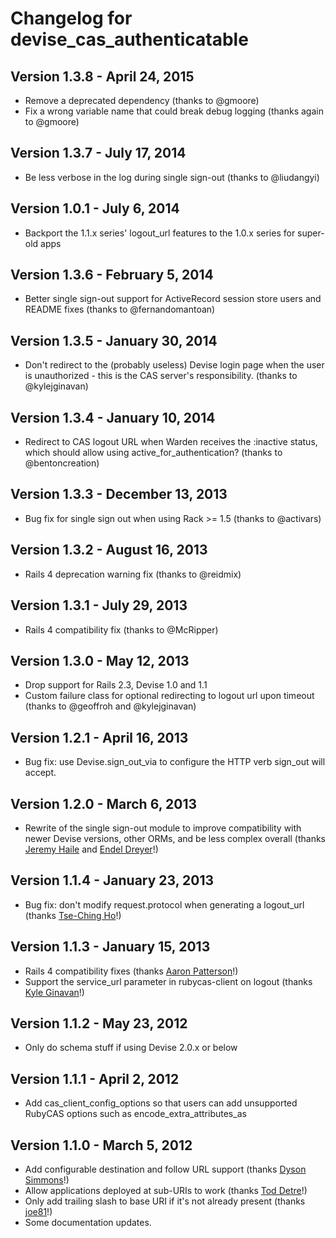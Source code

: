 # Changelog for devise\_cas\_authenticatable

## Version 1.3.8 - April 24, 2015

* Remove a deprecated dependency (thanks to @gmoore)
* Fix a wrong variable name that could break debug logging (thanks again to @gmoore)

## Version 1.3.7 - July 17, 2014

* Be less verbose in the log during single sign-out (thanks to @liudangyi)

## Version 1.0.1 - July 6, 2014

* Backport the 1.1.x series' logout_url features to the 1.0.x series for super-old apps

## Version 1.3.6 - February 5, 2014

* Better single sign-out support for ActiveRecord session store users and README fixes (thanks to @fernandomantoan)

## Version 1.3.5 - January 30, 2014

* Don't redirect to the (probably useless) Devise login page when the user is unauthorized - this is the CAS server's responsibility. (thanks to @kylejginavan)

## Version 1.3.4 - January 10, 2014

* Redirect to CAS logout URL when Warden receives the :inactive status, which should allow using active_for_authentication? (thanks to @bentoncreation)

## Version 1.3.3 - December 13, 2013

* Bug fix for single sign out when using Rack >= 1.5 (thanks to @activars)

## Version 1.3.2 - August 16, 2013

* Rails 4 deprecation warning fix (thanks to @reidmix)

## Version 1.3.1 - July 29, 2013

* Rails 4 compatibility fix (thanks to @McRipper)

## Version 1.3.0 - May 12, 2013

* Drop support for Rails 2.3, Devise 1.0 and 1.1
* Custom failure class for optional redirecting to logout url upon timeout (thanks to @geoffroh and @kylejginavan)

## Version 1.2.1 - April 16, 2013

* Bug fix: use Devise.sign_out_via to configure the HTTP verb sign_out will accept.

## Version 1.2.0 - March 6, 2013

* Rewrite of the single sign-out module to improve compatibility with newer Devise versions, other ORMs, and be less complex overall (thanks [Jeremy Haile](https://github.com/jeremyhaile) and [Endel Dreyer](https://github.com/endel)!)

## Version 1.1.4 - January 23, 2013

* Bug fix: don't modify request.protocol when generating a logout_url (thanks [Tse-Ching Ho](https://github.com/tsechingho)!)

## Version 1.1.3 - January 15, 2013

* Rails 4 compatibility fixes (thanks [Aaron Patterson](https://github.com/tenderlove)!)
* Support the service_url parameter in rubycas-client on logout (thanks [Kyle Ginavan](https://github.com/kylejginavan)!)

## Version 1.1.2 - May 23, 2012

* Only do schema stuff if using Devise 2.0.x or below

## Version 1.1.1 - April 2, 2012

* Add cas_client_config_options so that users can add unsupported RubyCAS options such as encode_extra_attributes_as

## Version 1.1.0 - March 5, 2012

* Add configurable destination and follow URL support (thanks [Dyson Simmons](https://github.com/dyson)!)
* Allow applications deployed at sub-URIs to work (thanks [Tod Detre](https://github.com/tod)!)
* Only add trailing slash to base URI if it's not already present (thanks [joe81](https://github.com/joe81)!)
* Some documentation updates.
